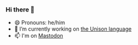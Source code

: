 ### Hi there 👋

- 😄 Pronouns: he/him
- 🔭 I’m currently working on [the Unison language](https://unison-lang.org)
- 📫 I'm on <a rel="me" href="https://universeodon.com/@pchiusano">Mastodon</a>
